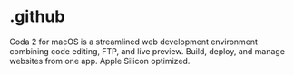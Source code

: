 # .github
Coda 2 for macOS is a streamlined web development environment combining code editing, FTP, and live preview. Build, deploy, and manage websites from one app. Apple Silicon optimized.
